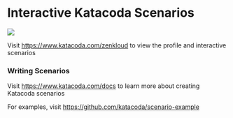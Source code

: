 # Interactive Katacoda Scenarios

[![](http://shields.katacoda.com/katacoda/zenkloud/count.svg)](https://www.katacoda.com/zenkloud "Get your profile on Katacoda.com")

Visit https://www.katacoda.com/zenkloud to view the profile and interactive scenarios

### Writing Scenarios
Visit https://www.katacoda.com/docs to learn more about creating Katacoda scenarios

For examples, visit https://github.com/katacoda/scenario-example
